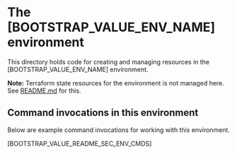 # The [BOOTSTRAP_VALUE_ENV_NAME] environment

This directory holds code for creating and managing resources in the [BOOTSTRAP_VALUE_ENV_NAME] environment.

**Note:** Terraform state resources for the environment is not managed here. See [README.md](../_terraform-state/README.md) for this.


## Command invocations in this environment

Below are example command invocations for working with this environment.


[BOOTSTRAP_VALUE_README_SEC_ENV_CMDS]
